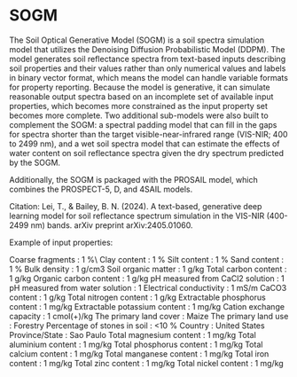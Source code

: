 # SOGM
The Soil Optical Generative Model (SOGM) is a soil spectra simulation model that utilizes the Denoising Diffusion Probabilistic Model (DDPM). The model generates soil reflectance spectra from text-based inputs describing soil properties and their values rather than only numerical values and labels in binary vector format, which means the model can handle variable formats for property reporting. Because the model is generative, it can simulate reasonable output spectra based on an incomplete set of available input properties, which becomes more constrained as the input property set becomes more complete. Two additional sub-models were also built to complement the SOGM: a spectral padding model that can fill in the gaps for spectra shorter than the target visible-near-infrared range (VIS-NIR; 400 to 2499 nm), and a wet soil spectra model that can estimate the effects of water content on soil reflectance spectra given the dry spectrum predicted by the SOGM.

Additionally, the SOGM is packaged with the PROSAIL model, which combines the PROSPECT-5, D, and 4SAIL models.

Citation: Lei, T., & Bailey, B. N. (2024). A text-based, generative deep learning model for soil reflectance spectrum simulation in the VIS-NIR (400-2499 nm) bands. arXiv preprint arXiv:2405.01060.

Example of input properties:

Coarse fragments : 1 %\\
Clay content : 1 %
Silt content : 1 %
Sand content : 1 %
Bulk density : 1 g/cm3
Soil organic matter : 1 g/kg
Total carbon content : 1 g/kg
Organic carbon content : 1 g/kg
pH measured from CaCl2 solution : 1
pH measured from water solution : 1
Electrical conductivity : 1 mS/m
CaCO3 content : 1 g/kg
Total nitrogen content : 1 g/kg
Extractable phosphorus content : 1 mg/kg
Extractable potassium content : 1 mg/kg
Cation exchange capacity : 1 cmol(+)/kg
The primary land cover : Maize
The primary land use : Forestry
Percentage of stones in soil : <10 %
Country : United States
Province/State : Sao Paulo
Total magnesium content : 1 mg/kg
Total aluminium content : 1 mg/kg
Total phosphorus content : 1 mg/kg
Total calcium content : 1 mg/kg
Total manganese content : 1 mg/kg
Total iron content : 1 mg/kg
Total zinc content : 1 mg/kg
Total nickel content : 1 mg/kg
